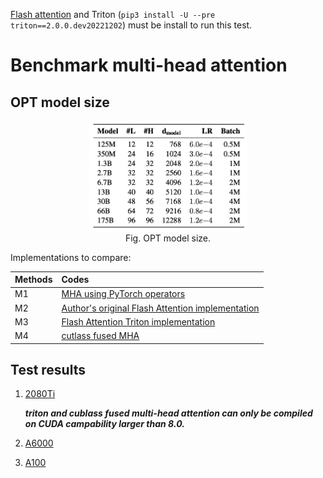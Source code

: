 [Flash attention](https://github.com/HazyResearch/flash-attention) and Triton (```pip3 install -U --pre triton==2.0.0.dev20221202```) must be install to run this test.

# Benchmark multi-head attention

## OPT model size

<p align="center">
<img src="figures/opt-model-size.png" width=50%>
</br>Fig. OPT model size.
</p>

Implementations to compare:

|Methods|Codes|
|:--|:--|
|M1|[MHA using PyTorch operators](https://github.com/lcy-seso/FractalTensor/blob/master/benchmarks/multi-head_attention/baseline/MultiHeadAttention/pt_model/pt_attn.py#L87)|
|M2|[Author's original Flash Attention implementation](https://github.com/HazyResearch/flash-attention)|
|M3|[Flash Attention Triton implementation](https://github.com/HazyResearch/flash-attention/blob/main/flash_attn/flash_attn_triton.py)|
|M4|[cutlass fused MHA](https://github.com/NVIDIA/cutlass/blob/main/examples/41_fused_multi_head_attention/fused_multihead_attention_fixed_seqlen.cu)|

## Test results

1. [2080Ti](./figures/pt_data_2080Ti.tsv)
   
    ***triton and cublass fused multi-head attention can only be compiled on CUDA campability larger than 8.0.***
1. [A6000](./figures/pt_data_A6000.tsv)

1. [A100](./figures/pt_data_A100.tsv)
